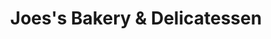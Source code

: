 ---
title: "Joes's Bakery & Delicatessen"
url: /washington/joess-bakery-and-delicatessen/
shop: bakery
---